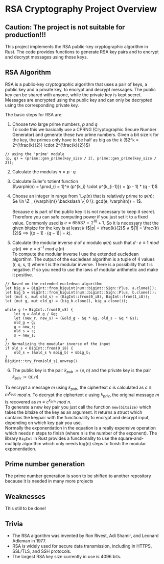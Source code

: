 # RSA Cryptography Project Overview

## Caution: The project is not suitable for production!!! 

This project implements the RSA public-key cryptographic algorithm in Rust.  The code provides functions to generate RSA key pairs and to encrypt and decrypt messages using those keys.

## RSA Algorithm

RSA is a public-key cryptographic algorithm that uses a pair of keys, a public key and a private key, to encrypt and decrypt messages. The public key can be shared with anyone, while the private key is kept secret. Messages are encrypted using the public key and can only be decrypted using the corresponding private key.

The basic steps for RSA are:

  1. Choose two large prime numbers, $p$ and $q$\
  To code this we basically use a CPRNG (Cryptographic Secure Number Generator) and generate these two prime numbers. Given a bit size k for the key, the primes only have to be half as big as the k ($2^k = 2^{\frac{k}{2}} \cdot 2^{\frac{k}{2}}$)
  
    // using the 'prime' module
    (p, q) = (prime::gen_prime(key_size / 2), prime::gen_prime(key_size / 2));

  2. Calculate the modulus $n = p \cdot q$

  3. Calculate Euler's totient function\
   $\varphi(n) = \prod_{i = 1}^n (p^{k_i} \cdot p^{k_{i-1}}) = (p - 1) * (q - 1)$

  4. Choose an integer in range from 1..$\varphi(n)$ that is relatively prime to $\varphi(n)$:\
  $e \in \Z _ {\varphi(n)} \backslash \{ 0 \}: gcd(e, \varphi(n)) = 1$.\
  \
  Because e is part of the public key it is not necessary to keep it secret. Therefore you can safe computing power if you just set it to a fixed value. Commonly used is $e = 65537 = 2^{16} + 1$. So it is necessary that the given bitsize for the key is at least $k$ ($|p| = \frac{k}{2}$ $\land$ $|1| = \frac{k}{2}$ $\implies$ $|(p - 1) \cdot (q - 1)| = k$).

  5. Calculate the modular inverse $d$ of $e$ modulo $\varphi(n)$ such that $d \cdot e ≡ 1$ $mod$ $\varphi(n) \iff e \equiv d^{-1}$ $mod$ $\varphi(n)$\
  To compute the modular inverse I use the extended eucledean algortihm. The output of the eucledean algorithm is a tuple of 4 values (r, q, s, t) where t is the modular inverse. There is a possibility that t is negative. If so you need to use the laws of modular arithmetic and make it positive.

    // Based on the extended eucledean algorithm
    let big_a = BigInt::from_biguint(num::bigint::Sign::Plus, a.clone());
    let big_b = BigInt::from_biguint(num::bigint::Sign::Plus, b.clone());
    let (mut s, mut old_s) = (BigInt::from(0_i8), BigInt::from(1_i8));
    let (mut g, mut old_g) = (big_b.clone(), big_a.clone());

    while g != BigInt::from(0_u8) {
        let q = &old_g / &g;
        let (new_r, new_s) = (&old_g - &q * &g, old_s - &q * &s);
        old_g = g;
        g = new_r;
        old_s = s;
        s = new_s;
    }
    // Normalizing the moudular inverse of the input
    if old_s < BigInt::from(0_i8) {
        old_s = (&old_s % &big_b) + &big_b;
    }
    BigUint::try_from(old_s).unwrap()

  6. The public key is the pair $k_{pub} := (e, n)$ and the private key is the pair $k_{priv} := (d, n)$

To encrypt a message $m$ using $k_{pub}$, the ciphertext $c$ is calculated as $c \equiv m^{k_{pub}}$ $mod$ $n$. To decrypt the ciphertext $c$ using $k_{priv}$, the original message $m$ is recovered as $m \equiv c^{k_{priv}}$ $mod$ $n$. \
To generate a new key pair you just call the function `new(bitsize)` which takes the bitsize of the key as an argument. It returns a struct which contains the keypair with the functionality to encrypt and decrypt input, depending on which key pair you use.\
Normally the exponentiation in the equation is a really expensive operation which needs n steps to finish (where n is the number of the exponent). The library `BigInt` in Rust provides a functionality to use the square-and-multiply algorithm which only needs log(n) steps to finish the modular exponentiation.

## Prime number generation

The prime number generation is soon to be shifted to another repository because it is needed in many more projects 

## Weaknesses

This still to be done!

## Trivia

  - The RSA algorithm was invented by Ron Rivest, Adi Shamir, and Leonard Adleman in 1977.
  - RSA is widely used for secure data transmission, including in HTTPS, SSL/TLS, and SSH protocols.
  - The largest RSA key size currently in use is 4096 bits.